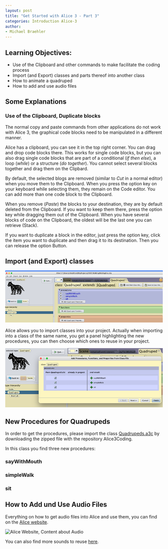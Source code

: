 ```yaml
---
layout: post
title: "Get Started with Alice 3 - Part 3"
categories: Introduction Alice-3
author:
- Michael Braehler
---
```


## Learning Objectives:
- Use of the Clipboard and other commands to make facilitate the coding process
- Import (and Export) classes and parts thereof into another class
- How to animate a quadruped
- How to add and use audio files

## Some Explanations

### Use of the Clipboard, Duplicate blocks
The normal copy and paste commands from other applications do not work with Alice 3, the graphical code blocks need 
to be manipulated in a different manner.

Alice has a clipboard, you can see it in the top right corner. You can drag and drop code blocks there. This works
for single code blocks, but you can also drag single code blocks that are part of a conditional (*if then else*), a loop (*while*)
or a structure (*do together*). You cannot select several blocks together and drag them on the Clipbard.

By default, the selected blogs are removed (similar to *Cut* in a normal editor) when you move them to the Clipboard.
When you press the option key on your keyboard while selecting them, they remain on the Code editor. 
You can add more than one code block to the Clipboard.

When you remove (*Paste*) the blocks to your destination, they are by default deleted from the Clipboard. If you want to keep
them there, press the option key while dragging them out of the Clipboard. When you have several blocks of code on the
Clipboard, the oldest will be the last one you can retrieve (Stack).

If you want to duplicate a block in the editor, just press the option key, click the item you want to duplicate and
then drag it to its destination. Then you can release the option Button.


## Import (and Export) classes
![Alice Import Export of Classes](/assets/230214AliceImportExport1.png)

Alice allows you to import classes into your project. Actually when importing into a class of the same name, you get a panel 
highlighting the new procedures, you can then choose which ones to reuse in your project.

![Selection of procedures](/assets/230214ClassImport.png)


## New Procedures for Quadrupeds
In order to get the procedures, please import the class [Quadrupeds.a3c](https://github.com/mibrs/Alice3Coding) by downloading the 
zipped file with the repository Alice3Coding.

In this class you find three new procedures:

### sayWithMouth

### simpleWalk

### sit



## How to Add und Use Audio Files
Everything on how to get audio files into Alice and use them, you can find on the 
[Alice website](http://www.alice.org/resources/how-tos/the-basics-of-using-audio/).

![Alice Website, Content about Audio](230214AliceSiteOnAudio.png)

You can also find more sounds to reuse [here](http://www.alice.org/resources/alice-3-audioibrary/).
